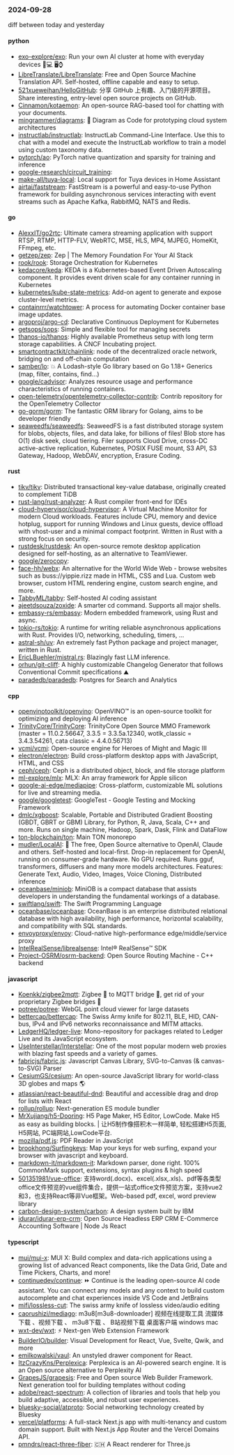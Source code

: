 ### 2024-09-28
diff between today and yesterday

#### python
* [exo-explore/exo](https://github.com/exo-explore/exo): Run your own AI cluster at home with everyday devices 📱💻 🖥️⌚
* [LibreTranslate/LibreTranslate](https://github.com/LibreTranslate/LibreTranslate): Free and Open Source Machine Translation API. Self-hosted, offline capable and easy to setup.
* [521xueweihan/HelloGitHub](https://github.com/521xueweihan/HelloGitHub): 分享 GitHub 上有趣、入门级的开源项目。Share interesting, entry-level open source projects on GitHub.
* [Cinnamon/kotaemon](https://github.com/Cinnamon/kotaemon): An open-source RAG-based tool for chatting with your documents.
* [mingrammer/diagrams](https://github.com/mingrammer/diagrams): 🎨 Diagram as Code for prototyping cloud system architectures
* [instructlab/instructlab](https://github.com/instructlab/instructlab): InstructLab Command-Line Interface. Use this to chat with a model and execute the InstructLab workflow to train a model using custom taxonomy data.
* [pytorch/ao](https://github.com/pytorch/ao): PyTorch native quantization and sparsity for training and inference
* [google-research/circuit_training](https://github.com/google-research/circuit_training): 
* [make-all/tuya-local](https://github.com/make-all/tuya-local): Local support for Tuya devices in Home Assistant
* [airtai/faststream](https://github.com/airtai/faststream): FastStream is a powerful and easy-to-use Python framework for building asynchronous services interacting with event streams such as Apache Kafka, RabbitMQ, NATS and Redis.

#### go
* [AlexxIT/go2rtc](https://github.com/AlexxIT/go2rtc): Ultimate camera streaming application with support RTSP, RTMP, HTTP-FLV, WebRTC, MSE, HLS, MP4, MJPEG, HomeKit, FFmpeg, etc.
* [getzep/zep](https://github.com/getzep/zep): Zep | The Memory Foundation For Your AI Stack
* [rook/rook](https://github.com/rook/rook): Storage Orchestration for Kubernetes
* [kedacore/keda](https://github.com/kedacore/keda): KEDA is a Kubernetes-based Event Driven Autoscaling component. It provides event driven scale for any container running in Kubernetes
* [kubernetes/kube-state-metrics](https://github.com/kubernetes/kube-state-metrics): Add-on agent to generate and expose cluster-level metrics.
* [containrrr/watchtower](https://github.com/containrrr/watchtower): A process for automating Docker container base image updates.
* [argoproj/argo-cd](https://github.com/argoproj/argo-cd): Declarative Continuous Deployment for Kubernetes
* [getsops/sops](https://github.com/getsops/sops): Simple and flexible tool for managing secrets
* [thanos-io/thanos](https://github.com/thanos-io/thanos): Highly available Prometheus setup with long term storage capabilities. A CNCF Incubating project.
* [smartcontractkit/chainlink](https://github.com/smartcontractkit/chainlink): node of the decentralized oracle network, bridging on and off-chain computation
* [samber/lo](https://github.com/samber/lo): 💥 A Lodash-style Go library based on Go 1.18+ Generics (map, filter, contains, find...)
* [google/cadvisor](https://github.com/google/cadvisor): Analyzes resource usage and performance characteristics of running containers.
* [open-telemetry/opentelemetry-collector-contrib](https://github.com/open-telemetry/opentelemetry-collector-contrib): Contrib repository for the OpenTelemetry Collector
* [go-gorm/gorm](https://github.com/go-gorm/gorm): The fantastic ORM library for Golang, aims to be developer friendly
* [seaweedfs/seaweedfs](https://github.com/seaweedfs/seaweedfs): SeaweedFS is a fast distributed storage system for blobs, objects, files, and data lake, for billions of files! Blob store has O(1) disk seek, cloud tiering. Filer supports Cloud Drive, cross-DC active-active replication, Kubernetes, POSIX FUSE mount, S3 API, S3 Gateway, Hadoop, WebDAV, encryption, Erasure Coding.

#### rust
* [tikv/tikv](https://github.com/tikv/tikv): Distributed transactional key-value database, originally created to complement TiDB
* [rust-lang/rust-analyzer](https://github.com/rust-lang/rust-analyzer): A Rust compiler front-end for IDEs
* [cloud-hypervisor/cloud-hypervisor](https://github.com/cloud-hypervisor/cloud-hypervisor): A Virtual Machine Monitor for modern Cloud workloads. Features include CPU, memory and device hotplug, support for running Windows and Linux guests, device offload with vhost-user and a minimal compact footprint. Written in Rust with a strong focus on security.
* [rustdesk/rustdesk](https://github.com/rustdesk/rustdesk): An open-source remote desktop application designed for self-hosting, as an alternative to TeamViewer.
* [google/zerocopy](https://github.com/google/zerocopy): 
* [face-hh/webx](https://github.com/face-hh/webx): An alternative for the World Wide Web - browse websites such as buss://yippie.rizz made in HTML, CSS and Lua. Custom web browser, custom HTML rendering engine, custom search engine, and more.
* [TabbyML/tabby](https://github.com/TabbyML/tabby): Self-hosted AI coding assistant
* [ajeetdsouza/zoxide](https://github.com/ajeetdsouza/zoxide): A smarter cd command. Supports all major shells.
* [embassy-rs/embassy](https://github.com/embassy-rs/embassy): Modern embedded framework, using Rust and async.
* [tokio-rs/tokio](https://github.com/tokio-rs/tokio): A runtime for writing reliable asynchronous applications with Rust. Provides I/O, networking, scheduling, timers, ...
* [astral-sh/uv](https://github.com/astral-sh/uv): An extremely fast Python package and project manager, written in Rust.
* [EricLBuehler/mistral.rs](https://github.com/EricLBuehler/mistral.rs): Blazingly fast LLM inference.
* [orhun/git-cliff](https://github.com/orhun/git-cliff): A highly customizable Changelog Generator that follows Conventional Commit specifications ⛰️
* [paradedb/paradedb](https://github.com/paradedb/paradedb): Postgres for Search and Analytics

#### cpp
* [openvinotoolkit/openvino](https://github.com/openvinotoolkit/openvino): OpenVINO™ is an open-source toolkit for optimizing and deploying AI inference
* [TrinityCore/TrinityCore](https://github.com/TrinityCore/TrinityCore): TrinityCore Open Source MMO Framework (master = 11.0.2.56647, 3.3.5 = 3.3.5a.12340, wotlk_classic = 3.4.3.54261, cata classic = 4.4.0.56713)
* [vcmi/vcmi](https://github.com/vcmi/vcmi): Open-source engine for Heroes of Might and Magic III
* [electron/electron](https://github.com/electron/electron): Build cross-platform desktop apps with JavaScript, HTML, and CSS
* [ceph/ceph](https://github.com/ceph/ceph): Ceph is a distributed object, block, and file storage platform
* [ml-explore/mlx](https://github.com/ml-explore/mlx): MLX: An array framework for Apple silicon
* [google-ai-edge/mediapipe](https://github.com/google-ai-edge/mediapipe): Cross-platform, customizable ML solutions for live and streaming media.
* [google/googletest](https://github.com/google/googletest): GoogleTest - Google Testing and Mocking Framework
* [dmlc/xgboost](https://github.com/dmlc/xgboost): Scalable, Portable and Distributed Gradient Boosting (GBDT, GBRT or GBM) Library, for Python, R, Java, Scala, C++ and more. Runs on single machine, Hadoop, Spark, Dask, Flink and DataFlow
* [ton-blockchain/ton](https://github.com/ton-blockchain/ton): Main TON monorepo
* [mudler/LocalAI](https://github.com/mudler/LocalAI): 🤖 The free, Open Source alternative to OpenAI, Claude and others. Self-hosted and local-first. Drop-in replacement for OpenAI, running on consumer-grade hardware. No GPU required. Runs gguf, transformers, diffusers and many more models architectures. Features: Generate Text, Audio, Video, Images, Voice Cloning, Distributed inference
* [oceanbase/miniob](https://github.com/oceanbase/miniob): MiniOB is a compact database that assists developers in understanding the fundamental workings of a database.
* [swiftlang/swift](https://github.com/swiftlang/swift): The Swift Programming Language
* [oceanbase/oceanbase](https://github.com/oceanbase/oceanbase): OceanBase is an enterprise distributed relational database with high availability, high performance, horizontal scalability, and compatibility with SQL standards.
* [envoyproxy/envoy](https://github.com/envoyproxy/envoy): Cloud-native high-performance edge/middle/service proxy
* [IntelRealSense/librealsense](https://github.com/IntelRealSense/librealsense): Intel® RealSense™ SDK
* [Project-OSRM/osrm-backend](https://github.com/Project-OSRM/osrm-backend): Open Source Routing Machine - C++ backend

#### javascript
* [Koenkk/zigbee2mqtt](https://github.com/Koenkk/zigbee2mqtt): Zigbee 🐝 to MQTT bridge 🌉, get rid of your proprietary Zigbee bridges 🔨
* [potree/potree](https://github.com/potree/potree): WebGL point cloud viewer for large datasets
* [bettercap/bettercap](https://github.com/bettercap/bettercap): The Swiss Army knife for 802.11, BLE, HID, CAN-bus, IPv4 and IPv6 networks reconnaissance and MITM attacks.
* [LedgerHQ/ledger-live](https://github.com/LedgerHQ/ledger-live): Mono-repository for packages related to Ledger Live and its JavaScript ecosystem.
* [UseInterstellar/Interstellar](https://github.com/UseInterstellar/Interstellar): One of the most popular modern web proxies with blazing fast speeds and a variety of games.
* [fabricjs/fabric.js](https://github.com/fabricjs/fabric.js): Javascript Canvas Library, SVG-to-Canvas (& canvas-to-SVG) Parser
* [CesiumGS/cesium](https://github.com/CesiumGS/cesium): An open-source JavaScript library for world-class 3D globes and maps 🌎
* [atlassian/react-beautiful-dnd](https://github.com/atlassian/react-beautiful-dnd): Beautiful and accessible drag and drop for lists with React
* [rollup/rollup](https://github.com/rollup/rollup): Next-generation ES module bundler
* [MrXujiang/h5-Dooring](https://github.com/MrXujiang/h5-Dooring): H5 Page Maker, H5 Editor, LowCode. Make H5 as easy as building blocks. | 让H5制作像搭积木一样简单, 轻松搭建H5页面, H5网站, PC端网站,LowCode平台.
* [mozilla/pdf.js](https://github.com/mozilla/pdf.js): PDF Reader in JavaScript
* [brookhong/Surfingkeys](https://github.com/brookhong/Surfingkeys): Map your keys for web surfing, expand your browser with javascript and keyboard.
* [markdown-it/markdown-it](https://github.com/markdown-it/markdown-it): Markdown parser, done right. 100% CommonMark support, extensions, syntax plugins & high speed
* [501351981/vue-office](https://github.com/501351981/vue-office): 支持word(.docx)、excel(.xlsx,.xls)、pdf等各类型office文件预览的vue组件集合，提供一站式office文件预览方案，支持vue2和3，也支持React等非Vue框架。Web-based pdf, excel, word preview library
* [carbon-design-system/carbon](https://github.com/carbon-design-system/carbon): A design system built by IBM
* [idurar/idurar-erp-crm](https://github.com/idurar/idurar-erp-crm): Open Source Headless ERP CRM E-Commerce Accounting Software | Node Js React

#### typescript
* [mui/mui-x](https://github.com/mui/mui-x): MUI X: Build complex and data-rich applications using a growing list of advanced React components, like the Data Grid, Date and Time Pickers, Charts, and more!
* [continuedev/continue](https://github.com/continuedev/continue): ⏩ Continue is the leading open-source AI code assistant. You can connect any models and any context to build custom autocomplete and chat experiences inside VS Code and JetBrains
* [mifi/lossless-cut](https://github.com/mifi/lossless-cut): The swiss army knife of lossless video/audio editing
* [caorushizi/mediago](https://github.com/caorushizi/mediago): m3u8[m3u8-downloader] 视频在线提取工具 流媒体下载 、视频下载 、 m3u8下载 、 B站视频下载 桌面客户端 windows mac
* [wxt-dev/wxt](https://github.com/wxt-dev/wxt): ⚡ Next-gen Web Extension Framework
* [BuilderIO/builder](https://github.com/BuilderIO/builder): Visual Development for React, Vue, Svelte, Qwik, and more
* [emilkowalski/vaul](https://github.com/emilkowalski/vaul): An unstyled drawer component for React.
* [ItzCrazyKns/Perplexica](https://github.com/ItzCrazyKns/Perplexica): Perplexica is an AI-powered search engine. It is an Open source alternative to Perplexity AI
* [GrapesJS/grapesjs](https://github.com/GrapesJS/grapesjs): Free and Open source Web Builder Framework. Next generation tool for building templates without coding
* [adobe/react-spectrum](https://github.com/adobe/react-spectrum): A collection of libraries and tools that help you build adaptive, accessible, and robust user experiences.
* [bluesky-social/atproto](https://github.com/bluesky-social/atproto): Social networking technology created by Bluesky
* [vercel/platforms](https://github.com/vercel/platforms): A full-stack Next.js app with multi-tenancy and custom domain support. Built with Next.js App Router and the Vercel Domains API.
* [pmndrs/react-three-fiber](https://github.com/pmndrs/react-three-fiber): 🇨🇭 A React renderer for Three.js
